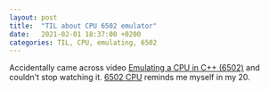```yaml
---
layout: post
title:  "TIL about CPU 6502 emulator"
date:   2021-02-01 18:37:00 +0200
categories: TIL, CPU, emulating, 6502
---
```

Accidentally came across video [Emulating a CPU in C++ (6502)](https://www.youtube.com/watch?v=qJgsuQoy9bc) and couldn't stop watching it. [6502 CPU](https://en.wikipedia.org/wiki/MOS_Technology_6502) reminds me myself in my 20.
